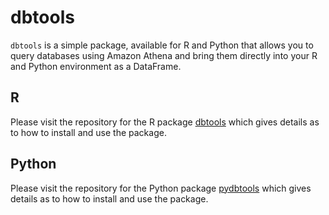 # dbtools

`dbtools` is a simple package, available for R and Python that allows you to query databases using Amazon Athena and bring them directly into your R and Python environment as a DataFrame.

## R

Please visit the repository for the R package [dbtools](https://github.com/moj-analytical-services/dbtools/) which gives details as to how to install and use the package.


## Python

Please visit the repository for the Python package [pydbtools](https://github.com/moj-analytical-services/pydbtools/) which gives details as to how to install and use the package.
